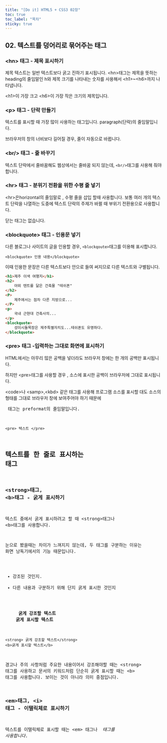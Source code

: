 ```yaml
---
title: "[Do it] HTML5 + CSS3 02장"
toc: true
toc_label: "목차"
sticky: true
---
```


## 02. 텍스트를 덩어리로 묶어주는 태그

### \<hn> 태그 - 제목 표시하기

제목 텍스트는 일반 텍스트보다 굵고 진하기 표시됩니다.
\<hn>태그는 제목을 뜻하는 heading의 줄임말인 h와 제목 크기를 나타내는 숫자를 사용해서 \<h1>~\<h6>까지 나타냅니다.

\<h1>이 가장 크고 \<h6>이 가장 작은 크기의 제목입니다.

### \<p> 태그 - 단락 만들기

텍스트를 표시할 때 가장 많이 사용하는 태그입니다. paragraph(단락)의 줄임말입니다.

브라우저의 창의 너비보다 길어질 경우, 줄이 자동으로 바뀝니다.

### \<br/> 태그 - 줄 바꾸기

텍스트 단락에서 줄바꿈해도 웹상에서는 줄바꿈 되지 않는데, `<br/>`태그를 사용해 줘야합니다. 

### \<hr> 태그 - 분위기 전환을 위한 수평 줄 넣기

\<hr>은horizontal의 줄임말로 , 수평 줄을 삽입 할때 사용합니다. 보통 여러 개의 텍스트 단락을 나열하는 도중에 텍스트 단락의 주제가 바뀔 때 부위기 전환용으로 사용합니다.

닫는 태그는 없습니다.

### \<blockquote> 태그 - 인용문 넣기

다른 블로그나 사이트의 글을 인용할 경우, `<blockqoute>`태그를 이용해 표시합니다.

`<blockquote> 인용 내용</blockquote>`

이때 인용한 문장은 다른 텍스트보다 안으로 들여 써지므로 다른 텍스트와 구별됩니다. 

```html
<h1>제주 이색 여행지</h1>
<h2>
    야외 텐트를 닮은 건축물 "테쉬폰"
</h2>
<P>
    제주에서는 점차 다른 지방으로...
</P>
<p>
    국내 근현대 건축사의...
</p>
<blockquote>
    성이시돌목장은 제주특별자치도...테쉬폰도 유명하다.
</blockquote>
```

### \<pre> 태그 -입력하는 그대로 화면에 표시하기

HTML에서는 아무리 많은 공백을 넣더라도 브라우저 창에는 한 개의 공백만 표시됩니다.

하지만 \<pre>태그를 사용할 경우 , 소스에 표시한 공백이 브라우저에 그대로 표시됩니다.

\<code>나 \<samp>,\<kbd> 같은 태그를 사용해 프로그램 소스를 표시할 대도 소스의 형태를 그대로 브라우저 창에 보여주어야 하기 때문에 <pre> 태그는 preformat의 줄임말입니다.

`<pre> 텍스트 </pre>`

## 텍스트를 한 줄로 표시하는 태그

### \<strong>태그, \<b>태그 - 굵게 표시하기

텍스트 중에서 굵게 표시하려고 할 때 \<strong>태그나 \<b>태그를 사용합니다. 

눈으로 봤을때는 차이가 느껴지지 않는데, 두 태그를 구분하는 이유는 화면 낭독기에서의 기능 때문입니다. 

- 강조된 것인지.
- 다른 내용과 구분하기 위해 단지 굵게 표시한 것인지

<div class="notice-info" markdown="1">
    <strong> 굵게 강조할 텍스트</strong>
    <b>굵게 표시할 텍스트</b>
</div>

`<strong> 굵게 강조할 텍스트</strong>`<br/>`<b>굵게 표시할 텍스트</b>`

경고나 주의 사항처럼 주요한 내용이어서 강조해야할 때는 \<strong> 태그를 사용하고 문서의 키워드처럼 단순히 굵게 표시할 때는  \<b> 태그를 사용합니다. 보이는 것이 아니라 의미 중점입니다.

### \<em>태그, \<i> 태그 - 이탤릭체로 표시하기

텍스트를 이탤릭체로 표시할 때는 \<em> 태그나 <i> 태그를 사용합니다.

